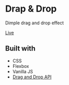 # Drap & Drop

Dimple drag and drop effect

[Live](https://noasalgado.github.io/Mini-JS-Apps/20-Drag&Drop/)

## Built with

- CSS
- Flexbox
- Vanilla JS
- [Drag and Drop API](https://developer.mozilla.org/en-US/docs/Web/API/HTML_Drag_and_Drop_API)
